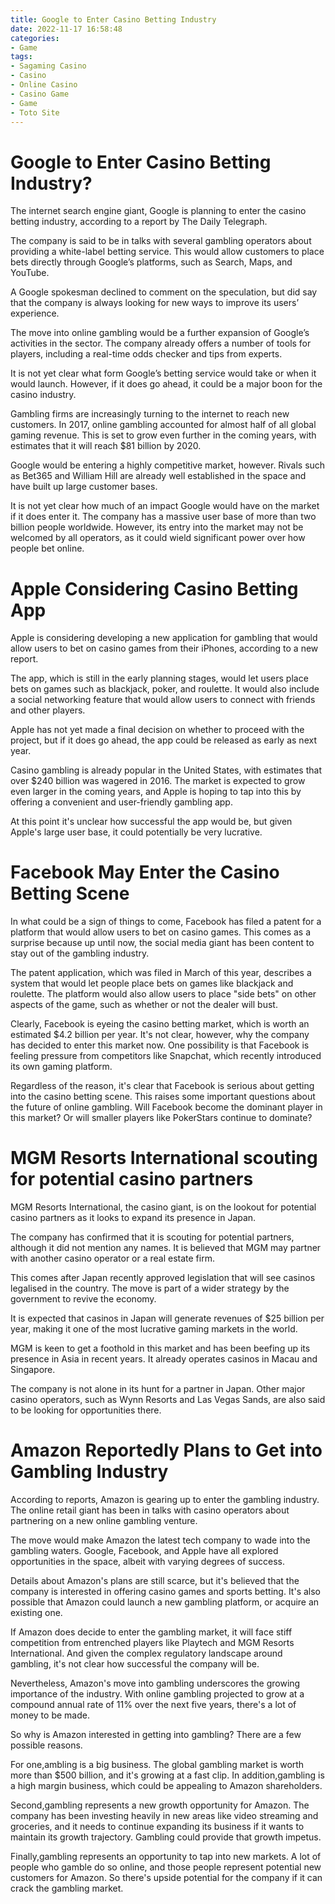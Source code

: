 ```yaml
---
title: Google to Enter Casino Betting Industry
date: 2022-11-17 16:58:48
categories:
- Game
tags:
- Sagaming Casino
- Casino
- Online Casino
- Casino Game
- Game
- Toto Site
---
```



#  Google to Enter Casino Betting Industry?

The internet search engine giant, Google is planning to enter the casino betting industry, according to a report by The Daily Telegraph.

The company is said to be in talks with several gambling operators about providing a white-label betting service. This would allow customers to place bets directly through Google’s platforms, such as Search, Maps, and YouTube.

A Google spokesman declined to comment on the speculation, but did say that the company is always looking for new ways to improve its users’ experience.

The move into online gambling would be a further expansion of Google’s activities in the sector. The company already offers a number of tools for players, including a real-time odds checker and tips from experts.

It is not yet clear what form Google’s betting service would take or when it would launch. However, if it does go ahead, it could be a major boon for the casino industry.

Gambling firms are increasingly turning to the internet to reach new customers. In 2017, online gambling accounted for almost half of all global gaming revenue. This is set to grow even further in the coming years, with estimates that it will reach $81 billion by 2020.

Google would be entering a highly competitive market, however. Rivals such as Bet365 and William Hill are already well established in the space and have built up large customer bases.

It is not yet clear how much of an impact Google would have on the market if it does enter it. The company has a massive user base of more than two billion people worldwide. However, its entry into the market may not be welcomed by all operators, as it could wield significant power over how people bet online.

#  Apple Considering Casino Betting App

Apple is considering developing a new application for gambling that would allow users to bet on casino games from their iPhones, according to a new report.

The app, which is still in the early planning stages, would let users place bets on games such as blackjack, poker, and roulette. It would also include a social networking feature that would allow users to connect with friends and other players.

Apple has not yet made a final decision on whether to proceed with the project, but if it does go ahead, the app could be released as early as next year.

Casino gambling is already popular in the United States, with estimates that over $240 billion was wagered in 2016. The market is expected to grow even larger in the coming years, and Apple is hoping to tap into this by offering a convenient and user-friendly gambling app.

At this point it's unclear how successful the app would be, but given Apple's large user base, it could potentially be very lucrative.

#  Facebook May Enter the Casino Betting Scene 

In what could be a sign of things to come, Facebook has filed a patent for a platform that would allow users to bet on casino games. This comes as a surprise because up until now, the social media giant has been content to stay out of the gambling industry.

The patent application, which was filed in March of this year, describes a system that would let people place bets on games like blackjack and roulette. The platform would also allow users to place "side bets" on other aspects of the game, such as whether or not the dealer will bust.

Clearly, Facebook is eyeing the casino betting market, which is worth an estimated $4.2 billion per year. It's not clear, however, why the company has decided to enter this market now. One possibility is that Facebook is feeling pressure from competitors like Snapchat, which recently introduced its own gaming platform.

Regardless of the reason, it's clear that Facebook is serious about getting into the casino betting scene. This raises some important questions about the future of online gambling. Will Facebook become the dominant player in this market? Or will smaller players like PokerStars continue to dominate?

#  MGM Resorts International scouting for potential casino partners 

MGM Resorts International, the casino giant, is on the lookout for potential casino partners as it looks to expand its presence in Japan.

The company has confirmed that it is scouting for potential partners, although it did not mention any names. It is believed that MGM may partner with another casino operator or a real estate firm.

This comes after Japan recently approved legislation that will see casinos legalised in the country. The move is part of a wider strategy by the government to revive the economy.

It is expected that casinos in Japan will generate revenues of $25 billion per year, making it one of the most lucrative gaming markets in the world.

MGM is keen to get a foothold in this market and has been beefing up its presence in Asia in recent years. It already operates casinos in Macau and Singapore.

The company is not alone in its hunt for a partner in Japan. Other major casino operators, such as Wynn Resorts and Las Vegas Sands, are also said to be looking for opportunities there.

#  Amazon Reportedly Plans to Get into Gambling Industry

According to reports, Amazon is gearing up to enter the gambling industry. The online retail giant has been in talks with casino operators about partnering on a new online gambling venture.

The move would make Amazon the latest tech company to wade into the gambling waters. Google, Facebook, and Apple have all explored opportunities in the space, albeit with varying degrees of success.

Details about Amazon's plans are still scarce, but it's believed that the company is interested in offering casino games and sports betting. It's also possible that Amazon could launch a new gambling platform, or acquire an existing one.

If Amazon does decide to enter the gambling market, it will face stiff competition from entrenched players like Playtech and MGM Resorts International. And given the complex regulatory landscape around gambling, it's not clear how successful the company will be.

Nevertheless, Amazon's move into gambling underscores the growing importance of the industry. With online gambling projected to grow at a compound annual rate of 11% over the next five years, there's a lot of money to be made.

So why is Amazon interested in getting into gambling? There are a few possible reasons.

For one,ambling is a big business. The global gambling market is worth more than $500 billion, and it's growing at a fast clip. In addition,gambling is a high margin business, which could be appealing to Amazon shareholders.

Second,gambling represents a new growth opportunity for Amazon. The company has been investing heavily in new areas like video streaming and groceries, and it needs to continue expanding its business if it wants to maintain its growth trajectory. Gambling could provide that growth impetus.

Finally,gambling represents an opportunity to tap into new markets. A lot of people who gamble do so online, and those people represent potential new customers for Amazon. So there's upside potential for the company if it can crack the gambling market.